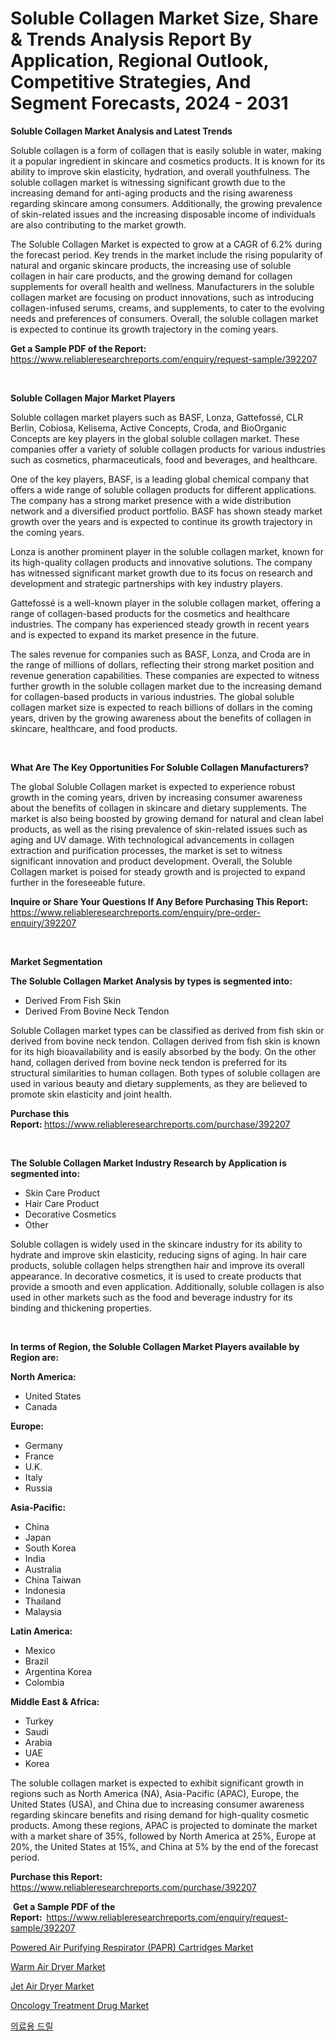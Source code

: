 <p><h1>Soluble Collagen Market Size, Share & Trends Analysis Report By Application, Regional Outlook, Competitive Strategies, And Segment Forecasts, 2024 - 2031</h1></p><p><strong>Soluble Collagen Market Analysis and Latest Trends</strong></p>
<p><p>Soluble collagen is a form of collagen that is easily soluble in water, making it a popular ingredient in skincare and cosmetics products. It is known for its ability to improve skin elasticity, hydration, and overall youthfulness. The soluble collagen market is witnessing significant growth due to the increasing demand for anti-aging products and the rising awareness regarding skincare among consumers. Additionally, the growing prevalence of skin-related issues and the increasing disposable income of individuals are also contributing to the market growth.</p><p>The Soluble Collagen Market is expected to grow at a CAGR of 6.2% during the forecast period. Key trends in the market include the rising popularity of natural and organic skincare products, the increasing use of soluble collagen in hair care products, and the growing demand for collagen supplements for overall health and wellness. Manufacturers in the soluble collagen market are focusing on product innovations, such as introducing collagen-infused serums, creams, and supplements, to cater to the evolving needs and preferences of consumers. Overall, the soluble collagen market is expected to continue its growth trajectory in the coming years.</p></p>
<p><strong>Get a Sample PDF of the Report:&nbsp;</strong> <a href="https://www.reliableresearchreports.com/enquiry/request-sample/392207">https://www.reliableresearchreports.com/enquiry/request-sample/392207</a></p>
<p>&nbsp;</p>
<p><strong>Soluble Collagen Major Market Players</strong></p>
<p><p>Soluble collagen market players such as BASF, Lonza, Gattefossé, CLR Berlin, Cobiosa, Kelisema, Active Concepts, Croda, and BioOrganic Concepts are key players in the global soluble collagen market. These companies offer a variety of soluble collagen products for various industries such as cosmetics, pharmaceuticals, food and beverages, and healthcare.</p><p>One of the key players, BASF, is a leading global chemical company that offers a wide range of soluble collagen products for different applications. The company has a strong market presence with a wide distribution network and a diversified product portfolio. BASF has shown steady market growth over the years and is expected to continue its growth trajectory in the coming years.</p><p>Lonza is another prominent player in the soluble collagen market, known for its high-quality collagen products and innovative solutions. The company has witnessed significant market growth due to its focus on research and development and strategic partnerships with key industry players.</p><p>Gattefossé is a well-known player in the soluble collagen market, offering a range of collagen-based products for the cosmetics and healthcare industries. The company has experienced steady growth in recent years and is expected to expand its market presence in the future.</p><p>The sales revenue for companies such as BASF, Lonza, and Croda are in the range of millions of dollars, reflecting their strong market position and revenue generation capabilities. These companies are expected to witness further growth in the soluble collagen market due to the increasing demand for collagen-based products in various industries. The global soluble collagen market size is expected to reach billions of dollars in the coming years, driven by the growing awareness about the benefits of collagen in skincare, healthcare, and food products.</p></p>
<p>&nbsp;</p>
<p><strong>What Are The Key Opportunities For Soluble Collagen Manufacturers?</strong></p>
<p><p>The global Soluble Collagen market is expected to experience robust growth in the coming years, driven by increasing consumer awareness about the benefits of collagen in skincare and dietary supplements. The market is also being boosted by growing demand for natural and clean label products, as well as the rising prevalence of skin-related issues such as aging and UV damage. With technological advancements in collagen extraction and purification processes, the market is set to witness significant innovation and product development. Overall, the Soluble Collagen market is poised for steady growth and is projected to expand further in the foreseeable future.</p></p>
<p><strong>Inquire or Share Your Questions If Any Before Purchasing This Report:</strong> <a href="https://www.reliableresearchreports.com/enquiry/pre-order-enquiry/392207">https://www.reliableresearchreports.com/enquiry/pre-order-enquiry/392207</a></p>
<p>&nbsp;</p>
<p><strong>Market Segmentation</strong></p>
<p><strong>The Soluble Collagen Market Analysis by types is segmented into:</strong></p>
<p><ul><li>Derived From Fish Skin</li><li>Derived From Bovine Neck Tendon</li></ul></p>
<p><p>Soluble Collagen market types can be classified as derived from fish skin or derived from bovine neck tendon. Collagen derived from fish skin is known for its high bioavailability and is easily absorbed by the body. On the other hand, collagen derived from bovine neck tendon is preferred for its structural similarities to human collagen. Both types of soluble collagen are used in various beauty and dietary supplements, as they are believed to promote skin elasticity and joint health.</p></p>
<p><strong>Purchase this Report:&nbsp;</strong><a href="https://www.reliableresearchreports.com/purchase/392207">https://www.reliableresearchreports.com/purchase/392207</a></p>
<p>&nbsp;</p>
<p><strong>The Soluble Collagen Market Industry Research by Application is segmented into:</strong></p>
<p><ul><li>Skin Care Product</li><li>Hair Care Product</li><li>Decorative Cosmetics</li><li>Other</li></ul></p>
<p><p>Soluble collagen is widely used in the skincare industry for its ability to hydrate and improve skin elasticity, reducing signs of aging. In hair care products, soluble collagen helps strengthen hair and improve its overall appearance. In decorative cosmetics, it is used to create products that provide a smooth and even application. Additionally, soluble collagen is also used in other markets such as the food and beverage industry for its binding and thickening properties.</p></p>
<p>&nbsp;</p>
<p><strong>In terms of Region, the Soluble Collagen Market Players available by Region are:</strong></p>
<p>
    <p> <strong> North America: </strong>
        <ul>
            <li>United States</li>
            <li>Canada</li>
        </ul>
        </p> 
    <p> <strong> Europe: </strong>
        <ul>
            <li>Germany</li>
            <li>France</li>
            <li>U.K.</li>
            <li>Italy</li>
            <li>Russia</li>
        </ul>
        </p> 
    <p> <strong> Asia-Pacific: </strong>
        <ul>
            <li>China</li>
            <li>Japan</li>
            <li>South Korea</li>
            <li>India</li>
            <li>Australia</li>
            <li>China Taiwan</li>
            <li>Indonesia</li>
            <li>Thailand</li>
            <li>Malaysia</li>
        </ul>
        </p> 
    <p> <strong> Latin America: </strong>
        <ul>
            <li>Mexico</li>
            <li>Brazil</li>
            <li>Argentina Korea</li>
            <li>Colombia</li>
        </ul>
        </p> 
    <p> <strong> Middle East & Africa: </strong>
        <ul>
            <li>Turkey</li>
            <li>Saudi</li>
            <li>Arabia</li>
            <li>UAE</li>
            <li>Korea</li>
        </ul>
    </p>
    </p>
<p><p>The soluble collagen market is expected to exhibit significant growth in regions such as North America (NA), Asia-Pacific (APAC), Europe, the United States (USA), and China due to increasing consumer awareness regarding skincare benefits and rising demand for high-quality cosmetic products. Among these regions, APAC is projected to dominate the market with a market share of 35%, followed by North America at 25%, Europe at 20%, the United States at 15%, and China at 5% by the end of the forecast period.</p></p>
<p><strong>Purchase this Report: </strong><a href="https://www.reliableresearchreports.com/purchase/392207">https://www.reliableresearchreports.com/purchase/392207</a></p>
<p>&nbsp;<strong>Get a Sample PDF of the Report:&nbsp;&nbsp;</strong><a href="https://www.reliableresearchreports.com/enquiry/request-sample/392207">https://www.reliableresearchreports.com/enquiry/request-sample/392207</a></p>
<p><strong></strong></p>
<p><p><a href="https://mire-aunt-385.notion.site/Powered-Air-Purifying-Respirator-PAPR-Cartridges-Market-with-the-goal-of-estimating-the-market-siz-9b84dcf8c8b14df6a98ae7da750db198">Powered Air Purifying Respirator (PAPR) Cartridges Market</a></p><p><a href="https://view.publitas.com/reportprime-1/warm-air-dryer-market-growth-market-trends-covid-19-impact-and-forecasts-for-period-from-2024-2031/">Warm Air Dryer Market</a></p><p><a href="https://view.publitas.com/reportprime-1/jet-air-dryer-market-challenges-opportunities-and-growth-drivers-and-major-market-players-forecasted-for-period-from-2024-2031/">Jet Air Dryer Market</a></p><p><a href="https://invited-way-688.notion.site/Oncology-Treatment-Drug-Market-Size-Market-Trends-and-Growth-Outlook-forecasted-for-period-from-20-6f3c6359db714eb0bd5967b3dc82b88b">Oncology Treatment Drug Market</a></p><p><a href="https://medium.com/@bixlfnpgdrqkjy8/%EC%9D%98%EB%A3%8C-%EB%93%9C%EB%A6%B4-%EC%8B%9C%EC%9E%A5-%EA%B7%9C%EB%AA%A8%EB%8A%94-%EA%B8%80%EB%A1%9C%EB%B2%8C-%EC%82%B0%EC%97%85%EC%97%90%EC%84%9C-%EC%B5%9C%EA%B3%A0%EC%9D%98-%EB%A7%88%EC%BC%80%ED%8C%85-%EC%B1%84%EB%84%90%EC%9D%84-%EB%B3%B4%EC%97%AC%EC%A4%8D%EB%8B%88%EB%8B%A4-c214c9e60f7c">의료용 드릴</a></p></p>